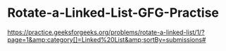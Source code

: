 # Rotate-a-Linked-List-GFG-Practise
https://practice.geeksforgeeks.org/problems/rotate-a-linked-list/1/?page=1&amp;category[]=Linked%20List&amp;sortBy=submissions#
